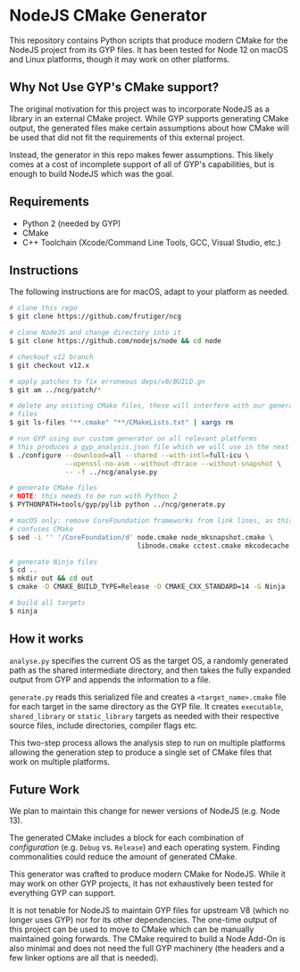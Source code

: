 # NodeJS CMake Generator

This repository contains Python scripts that produce modern CMake for the
NodeJS project from its GYP files.  It has been tested for Node 12 on macOS and
Linux platforms, though it may work on other platforms.

## Why Not Use GYP's CMake support?

The original motivation for this project was to incorporate NodeJS as a library
in an external CMake project.  While GYP supports generating CMake output, the
generated files make certain assumptions about how CMake will be used that did
not fit the requirements of this external project.

Instead, the generator in this repo makes fewer assumptions.  This likely comes
at a cost of incomplete support of all of GYP's capabilities, but is enough to
build NodeJS which was the goal.

## Requirements

 * Python 2 (needed by GYP)
 * CMake
 * C++ Toolchain (Xcode/Command Line Tools, GCC, Visual Studio, etc.)

## Instructions

The following instructions are for macOS, adapt to your platform as needed.

```bash
# clone this repo
$ git clone https://github.com/frutiger/ncg

# clone NodeJS and change directory into it
$ git clone https://github.com/nodejs/node && cd node

# checkout v12 branch
$ git checkout v12.x

# apply patches to fix erroneous deps/v8/BUILD.gn
$ git am ../ncg/patch/*

# delete any existing CMake files, these will interfere with our generated
# files
$ git ls-files "**.cmake" "**/CMakeLists.txt" | xargs rm

# run GYP using our custom generator on all relevant platforms
# this produces a gyp_analysis.json file which we will use in the next step
$ ./configure --download=all --shared --with-intl=full-icu \
              --openssl-no-asm --without-dtrace --without-snapshot \
              -- -f ../ncg/analyse.py

# generate CMake files
# NOTE: this needs to be run with Python 2
$ PYTHONPATH=tools/gyp/pylib python ../ncg/generate.py

# macOS only: remove CoreFoundation frameworks from link lines, as this
# confuses CMake
$ sed -i '' '/CoreFoundation/d' node.cmake node_mksnapshot.cmake \
                                libnode.cmake cctest.cmake mkcodecache.cmake

# generate Ninja files
$ cd ..
$ mkdir out && cd out
$ cmake -D CMAKE_BUILD_TYPE=Release -D CMAKE_CXX_STANDARD=14 -G Ninja ../node

# build all targets
$ ninja
```

## How it works

`analyse.py` specifies the current OS as the target OS, a randomly generated
path as the shared intermediate directory, and then takes the fully expanded
output from GYP and appends the information to a file.

`generate.py` reads this serialized file and creates a `<target_name>.cmake`
file for each target in the same directory as the GYP file.  It creates
`executable`, `shared_library` or `static_library` targets as needed with their
respective source files, include directories, compiler flags etc.

This two-step process allows the analysis step to run on multiple platforms
allowing the generation step to produce a single set of CMake files that work
on multiple platforms.

## Future Work

We plan to maintain this change for newer versions of NodeJS (e.g. Node 13).

The generated CMake includes a block for each combination of _configuration_
(e.g. `Debug` vs. `Release`) and each operating system.  Finding commonalities
could reduce the amount of generated CMake.

This generator was crafted to produce modern CMake for NodeJS.  While it may
work on other GYP projects, it has not exhaustively been tested for everything
GYP can support.

It is not tenable for NodeJS to maintain GYP files for upstream V8 (which no
longer uses GYP) nor for its other dependencies.  The one-time output of this
project can be used to move to CMake which can be manually maintained going
forwards.  The CMake required to build a Node Add-On is also minimal and does
not need the full GYP machinery (the headers and a few linker options are all
that is needed).

